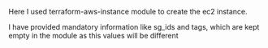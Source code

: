 

Here I used terraform-aws-instance module to create the ec2 instance.

I have provided mandatory information like sg_ids and tags, which are kept empty in the module as this values will be different 